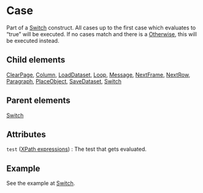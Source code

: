 # Case



Part of a [Switch](../switch.md) construct. All cases up to the first case which evaluates to “true” will be executed. If no cases match and there is a [Otherwise](../otherwise.md), this will be executed instead.



##  Child elements

[ClearPage](../clearpage.md), [Column](../column.md), [LoadDataset](../loaddataset.md), [Loop](../loop.md), [Message](../message.md), [NextFrame](../nextframe.md), [NextRow](../nextrow.md), [Paragraph](../paragraph.md), [PlaceObject](../placeobject.md), [SaveDataset](../savedataset.md), [Switch](../switch.md)

##  Parent elements

[Switch](../switch.md)


## Attributes



`test` ([XPath expressions](../../manual/xpath.md))
:   The test that gets evaluated.




## Example


See the example at [Switch](../switch.md).







